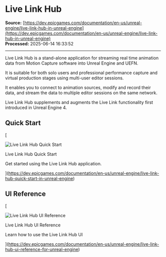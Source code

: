 # Live Link Hub

**Source:** [https://dev.epicgames.com/documentation/en-us/unreal-engine/live-link-hub-in-unreal-engine](https://dev.epicgames.com/documentation/en-us/unreal-engine/live-link-hub-in-unreal-engine)  
**Processed:** 2025-06-14 16:33:52

---

Live Link Hub is a stand-alone application for streaming real time animation data from Motion Capture software into Unreal Engine and UEFN.

It is suitable for both solo users and professional performance capture and virtual production stages using multi-user editor sessions.

It enables you to connect to animation sources, modify and record their data, and stream the data to multiple editor sessions on the same network.

Live Link Hub supplements and augments the Live Link functionality first introduced in Unreal Engine 4.

## Quick Start

[

![Live Link Hub Quick Start](https://dev.epicgames.com/community/api/documentation/image/6d5f2798-c69b-4dad-8a32-6d6815c13dbd?resizing_type=fit&width=640&height=640)

Live Link Hub Quick Start

Get started using the Live Link Hub application.





](https://dev.epicgames.com/documentation/en-us/unreal-engine/live-link-hub-quick-start-in-unreal-engine)

## UI Reference

[

![Live Link Hub UI Reference](https://dev.epicgames.com/community/api/documentation/image/de442fcd-f14b-4fb5-a2d2-33c894ff9ecb?resizing_type=fit&width=640&height=640)

Live Link Hub UI Reference

Learn how to use the Live Link Hub UI





](https://dev.epicgames.com/documentation/en-us/unreal-engine/live-link-hub-ui-reference-for-unreal-engine)